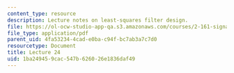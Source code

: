 ```yaml
---
content_type: resource
description: Lecture notes on least-squares filter design.
file: https://ol-ocw-studio-app-qa.s3.amazonaws.com/courses/2-161-signal-processing-continuous-and-discrete-fall-2008/1ba249459cac547b626026e1836daf49_lecture_24.pdf
file_type: application/pdf
parent_uid: 4fa53234-4cad-e0ba-c94f-bc7ab3a7c7d0
resourcetype: Document
title: Lecture 24
uid: 1ba24945-9cac-547b-6260-26e1836daf49
---
```

